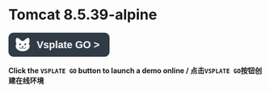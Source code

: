 # Tomcat 8.5.39-alpine

<a href="https://www.vsplate.com/?docker-compose=https://github.com/vsplate/dcenvs/tomcat/8.5.39-alpine"><img alt="VSPLATE GO" src="https://raw.githubusercontent.com/vsplate/images/master/vsgo_btn.png" width="200px"></a>

**Click the `VSPLATE GO` button to launch a demo online / 点击`VSPLATE GO`按钮创建在线环境**